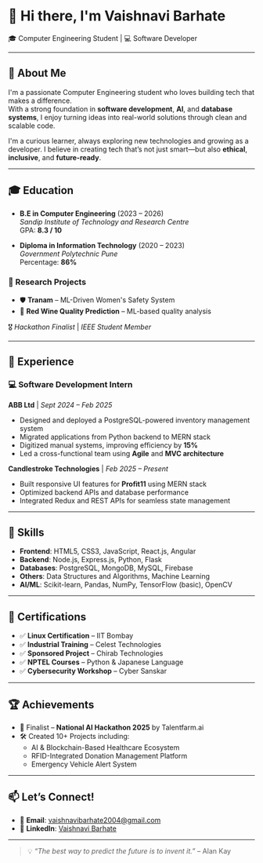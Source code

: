 # 👋 Hi there, I'm **Vaishnavi Barhate**  
🎓 Computer Engineering Student | 💻 Software Developer

---

## 🧠 About Me

I'm a passionate Computer Engineering student who loves building tech that makes a difference.  
With a strong foundation in **software development**, **AI**, and **database systems**, I enjoy turning ideas into real-world solutions through clean and scalable code.

I'm a curious learner, always exploring new technologies and growing as a developer. I believe in creating tech that’s not just smart—but also **ethical**, **inclusive**, and **future-ready**.

---

## 🎓 Education

- **B.E in Computer Engineering** (2023 – 2026)  
    *Sandip Institute of Technology and Research Centre*  
      GPA: **8.3 / 10**

- **Diploma in Information Technology** (2020 – 2023)  
    *Government Polytechnic Pune*  
      Percentage: **86%**

### 🔬 Research Projects
- 🛡️ **Tranam** – ML-Driven Women's Safety System  
- 🍷 **Red Wine Quality Prediction** – ML-based quality analysis  

🎖️ *Hackathon Finalist* | *IEEE Student Member*

---

## 💼 Experience

### 💻 Software Development Intern  
**ABB Ltd** | *Sept 2024 – Feb 2025*  
- Designed and deployed a PostgreSQL-powered inventory management system  
- Migrated applications from Python backend to MERN stack  
- Digitized manual systems, improving efficiency by **15%**  
- Led a cross-functional team using **Agile** and **MVC architecture**

**Candlestroke Technologies** | *Feb 2025 – Present*  
- Built responsive UI features for **Profit11** using MERN stack  
- Optimized backend APIs and database performance  
- Integrated Redux and REST APIs for seamless state management

---

## 🚀 Skills
- **Frontend**: HTML5, CSS3, JavaScript, React.js, Angular  
- **Backend**: Node.js, Express.js, Python, Flask  
- **Databases**: PostgreSQL, MongoDB, MySQL, Firebase
- **Others**: Data Structures and Algorithms, Machine Learning 
- **AI/ML**: Scikit-learn, Pandas, NumPy, TensorFlow (basic), OpenCV  

---

## 📜 Certifications

- ✅ **Linux Certification** – IIT Bombay  
- ✅ **Industrial Training** – Celest Technologies  
- ✅ **Sponsored Project** – Chirab Technologies  
- ✅ **NPTEL Courses** – Python & Japanese Language  
- ✅ **Cybersecurity Workshop** – Cyber Sanskar

---

## 🏆 Achievements

- 🎯 Finalist – **National AI Hackathon 2025** by Talentfarm.ai  
- 🛠️ Created 10+ Projects including:  
  - AI & Blockchain-Based Healthcare Ecosystem  
  - RFID-Integrated Donation Management Platform  
  - Emergency Vehicle Alert System

---

## 📫 Let’s Connect!

- 📧 **Email**: vaishnavibarhate2004@gmail.com  
- 💼 **LinkedIn**: [Vaishnavi Barhate](https://www.linkedin.com/in/vaishnavi-barhate-30385a268/)

---

> 💡 *“The best way to predict the future is to invent it.”* – Alan Kay
